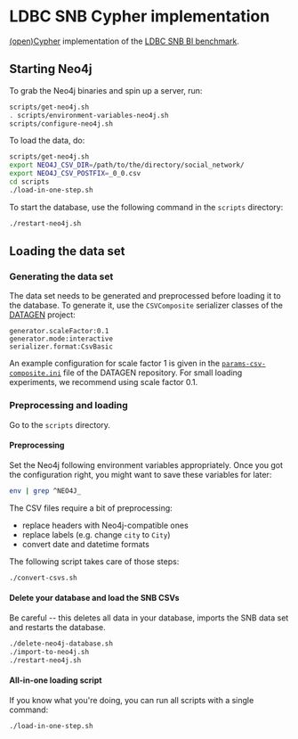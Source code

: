 # LDBC SNB Cypher implementation

[(open)Cypher](http://www.opencypher.org/) implementation of the [LDBC SNB BI benchmark](https://github.com/ldbc/ldbc_snb_docs).

## Starting Neo4j

To grab the Neo4j binaries and spin up a server, run:

```bash
scripts/get-neo4j.sh
. scripts/environment-variables-neo4j.sh
scripts/configure-neo4j.sh
```

To load the data, do:

```bash
scripts/get-neo4j.sh
export NEO4J_CSV_DIR=/path/to/the/directory/social_network/
export NEO4J_CSV_POSTFIX=_0_0.csv
cd scripts
./load-in-one-step.sh
```

To start the database, use the following command in the `scripts` directory:

```bash
./restart-neo4j.sh
```

## Loading the data set

### Generating the data set

The data set needs to be generated and preprocessed before loading it to the database. To generate it, use the `CSVComposite` serializer classes of the [DATAGEN](https://github.com/ldbc/ldbc_snb_datagen/) project:

```
generator.scaleFactor:0.1
generator.mode:interactive
serializer.format:CsvBasic
```

An example configuration for scale factor 1 is given in the [`params-csv-composite.ini`](https://github.com/ldbc/ldbc_snb_datagen/blob/dev/params-csv-composite.ini) file of the DATAGEN repository. For small loading experiments, we recommend using scale factor 0.1.

### Preprocessing and loading

Go to the `scripts` directory.

#### Preprocessing

Set the Neo4j following environment variables appropriately. Once you got the configuration right, you might want to save these variables for later:

```bash
env | grep ^NEO4J_
```

The CSV files require a bit of preprocessing:

* replace headers with Neo4j-compatible ones
* replace labels (e.g. change `city` to `City`)
* convert date and datetime formats

The following script takes care of those steps:

```bash
./convert-csvs.sh
```

#### Delete your database and load the SNB CSVs

Be careful -- this deletes all data in your database, imports the SNB data set and restarts the database.

```bash
./delete-neo4j-database.sh
./import-to-neo4j.sh
./restart-neo4j.sh
```

#### All-in-one loading script

If you know what you're doing, you can run all scripts with a single command:

```bash
./load-in-one-step.sh
```
